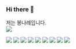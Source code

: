 ### Hi there 👋

저는 봉나례입니다.
<br>
<img src="https://img.shields.io/badge/JAVA-007396?style=for-the-badge&logo=java&logoColor=white"> 

<img src="https://img.shields.io/badge/javascript-F7DF1E?style=for-the-badge&logo=javascript&logoColor=black">
<img src="https://img.shields.io/badge/jquery-0769AD?style=for-the-badge&logo=jquery&logoColor=white">


<img src="https://img.shields.io/badge/html-E34F26?style=for-the-badge&logo=html5&logoColor=white">
<img src="https://img.shields.io/badge/css-1572B6?style=for-the-badge&logo=css3&logoColor=white">
<img src="https://img.shields.io/badge/bootstrap-7952B3?style=for-the-badge&logo=bootstrap&logoColor=white">


<img src="https://img.shields.io/badge/oracle-F80000?style=for-the-badge&logo=oracle&logoColor=white">

<img src="https://img.shields.io/badge/SpringBoot-6DB33F?style=for-the-badge&logo=SpringBoot&logoColor=white">
<img src="https://img.shields.io/badge/Spring-6DB33F?style=for-the-badge&logo=Spring&logoColor=white">


<img src="https://img.shields.io/badge/github-181717?style=for-the-badge&logo=github&logoColor=white">
